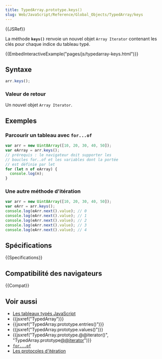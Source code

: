 ```yaml
---
title: TypedArray.prototype.keys()
slug: Web/JavaScript/Reference/Global_Objects/TypedArray/keys
---
```


{{JSRef}}

La méthode **`keys()`** renvoie un nouvel objet `Array Iterator` contenant les clés pour chaque indice du tableau typé.

{{EmbedInteractiveExample("pages/js/typedarray-keys.html")}}

## Syntaxe

```js
arr.keys();
```

### Valeur de retour

Un nouvel objet `Array Iterator`.

## Exemples

### Parcourir un tableau avec `for...of`

```js
var arr = new Uint8Array([10, 20, 30, 40, 50]);
var eArray = arr.keys();
// prérequis : le navigateur doit supporter les
// boucles for..of et les variables dont la portée
// est définie par let
for (let n of eArray) {
  console.log(n);
}
```

### Une autre méthode d'itération

```js
var arr = new Uint8Array([10, 20, 30, 40, 50]);
var eArr = arr.keys();
console.log(eArr.next().value); // 0
console.log(eArr.next().value); // 1
console.log(eArr.next().value); // 2
console.log(eArr.next().value); // 3
console.log(eArr.next().value); // 4
```

## Spécifications

{{Specifications}}

## Compatibilité des navigateurs

{{Compat}}

## Voir aussi

- [Les tableaux typés JavaScript](/fr/docs/Web/JavaScript/Guide/Typed_arrays)
- {{jsxref("TypedArray")}}
- {{jsxref("TypedArray.prototype.entries()")}}
- {{jsxref("TypedArray.prototype.values()")}}
- {{jsxref("TypedArray.prototype.@@iterator()", "TypedArray.prototype[@@iterator]()")}}
- [`for...of`](/fr/docs/Web/JavaScript/Reference/Statements/for...of)
- [Les protocoles d'itération](/fr/docs/Web/JavaScript/Reference/Iteration_protocols)
